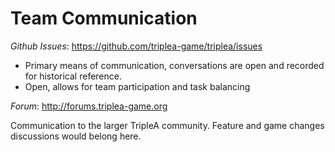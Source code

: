 # Team Communication

*Github Issues*: https://github.com/triplea-game/triplea/issues
- Primary means of communication, conversations are open and recorded for historical reference.
- Open, allows for team participation and task balancing

*Forum*: http://forums.triplea-game.org

Communication to the larger TripleA community. Feature and game changes discussions would belong here.
